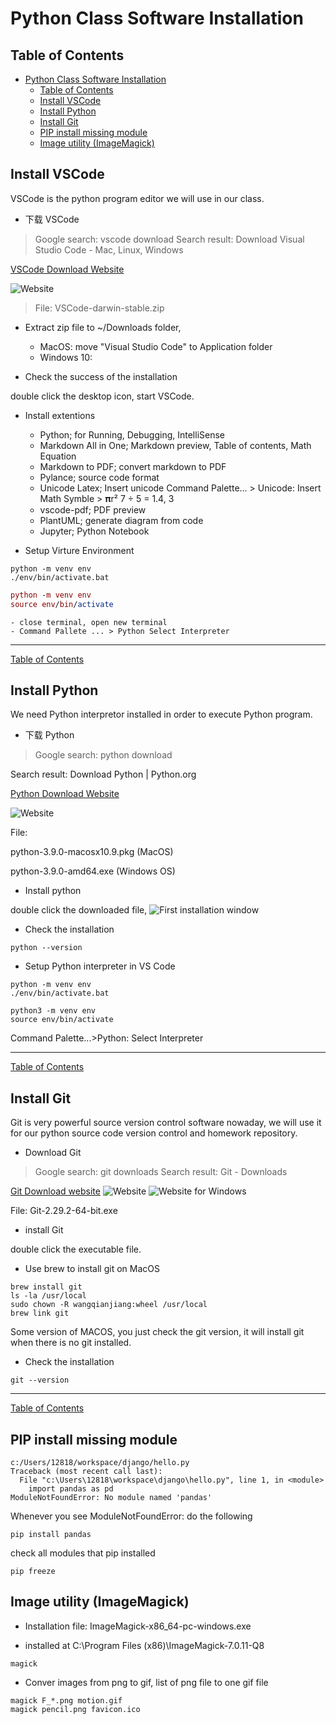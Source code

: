 # Python Class Software Installation

## Table of Contents
- [Python Class Software Installation](#python-class-software-installation)
  - [Table of Contents](#table-of-contents)
  - [Install VSCode](#install-vscode)
  - [Install Python](#install-python)
  - [Install Git](#install-git)
  - [PIP install missing module](#pip-install-missing-module)
  - [Image utility (ImageMagick)](#image-utility-imagemagick)


## Install VSCode
VSCode is the python program editor we will use in our class.
* 下载 VSCode

>Google search: vscode download
Search result: Download Visual Studio Code - Mac, Linux, Windows

[VSCode Download Website](https://code.visualstudio.com/Download)

![Website](images/vscodeDownload.png)

> File: VSCode-darwin-stable.zip
* Extract zip file to ~/Downloads folder, 

    - MacOS: move "Visual Studio Code" to Application folder
    - Windows 10: 

* Check the success of the installation

double click the desktop icon, start VSCode.

* Install extentions
    * Python; for Running, Debugging, IntelliSense 
    * Markdown All in One; Markdown preview, Table of contents, Math Equation
    * Markdown to PDF; convert markdown to PDF
    * Pylance; source code format
    * Unicode Latex; Insert unicode 
      Command Palette... > Unicode: Insert Math Symble > 𝛑r²
      7 ÷ 5 = 1.4, 3
    * vscode-pdf; PDF preview
    * PlantUML; generate diagram from code
    * Jupyter; Python Notebook
  
* Setup Virture Environment
```Windows
python -m venv env
./env/bin/activate.bat
```

```mac
python -m venv env
source env/bin/activate
```
    - close terminal, open new terminal
    - Command Pallete ... > Python Select Interpreter

---
[Table of Contents](#table-of-contents)

## Install Python
We need Python interpretor installed in order to execute Python program.

* 下载 Python

>Google search: python download

Search result: Download Python | Python.org

[Python Download Website](https://www.python.org/downloads/)

![Website](images/pythonDownload.png)

File: 

python-3.9.0-macosx10.9.pkg (MacOS)

python-3.9.0-amd64.exe (Windows OS)

* Install python

double click the downloaded file, 
![First installation window](images/installPython.png)

* Check the installation

```
python --version
```

* Setup Python interpreter in VS Code
```DOS
python -m venv env
./env/bin/activate.bat
```

```MACOS
python3 -m venv env
source env/bin/activate
```

Command Palette...>Python: Select Interpreter

---
[Table of Contents](#table-of-contents)

## Install Git
Git is very powerful source version control software nowaday, we will use it for our python source code version control and homework repository.

* Download Git

>Google search: git downloads
Search result: Git - Downloads 

[Git Download website](https://git-scm.com/downloads)
![Website](images/gitDownload.png)
![Website for Windows](images/gitDownload4Windows.png)

File: Git-2.29.2-64-bit.exe

* install Git

double click the executable file.

* Use brew to install git on MacOS

```
brew install git
ls -la /usr/local 
sudo chown -R wangqianjiang:wheel /usr/local
brew link git
```

Some version of MACOS, you just check the git version, it will install git when there is no git installed.

* Check the installation

```
git --version
```
---
[Table of Contents](#table-of-contents)

## PIP install missing module

```
c:/Users/12818/workspace/django/hello.py
Traceback (most recent call last):
  File "c:\Users\12818\workspace\django\hello.py", line 1, in <module>
    import pandas as pd
ModuleNotFoundError: No module named 'pandas'
```
Whenever you see ModuleNotFoundError: do the following

```
pip install pandas
```

check all modules that pip installed
```
pip freeze
```

## Image utility (ImageMagick)
* Installation file: ImageMagick-x86_64-pc-windows.exe

* installed at C:\Program Files (x86)\ImageMagick-7.0.11-Q8

```
magick

```

* Conver images from png to gif, list of png file to one gif file
```
magick F_*.png motion.gif
magick pencil.png favicon.ico
```